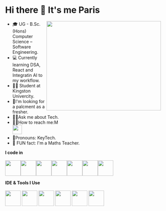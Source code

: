 # Hi there 👋 It's me Paris
<img align="right" width="370" height="290" src="https://camo.githubusercontent.com/cdd56b556149c7fd4939be631072a4df05be1346f52592296737a390d8159c85/68747470733a2f2f692e70696e696d672e636f6d2f6f726967696e616c732f34372f66302f33342f34376630333432636563373262383030343633626630303365616331323537652e676966" />

- 🎓 UG - B.Sc. (Hons) Computer Science – Software Engineering.
- 💻 Currently learning DSA, React and Integratin AI to my workflow.
- 🙋‍♂️ Student at Kingston Univercity.
- 🎇I'm looking for a palcment as a fresher.
- 🤷‍♂️Ask me about Tech.    
- 🙋‍♂️How to reach me:M
<br/>[<img width="30" height="30" src="https://cdn-icons-png.freepik.com/256/174/174857.png?semt=ais_white_label">](https://www.linkedin.com/in/parissaihan7/)
- 🤩Pronouns: KeyTech.
- 📐 FUN fact: I'm a Maths Teacher.

**I code in** <br/><br/>
<img height="50" width="50" src="https://upload.wikimedia.org/wikipedia/commons/thumb/6/61/HTML5_logo_and_wordmark.svg/1024px-HTML5_logo_and_wordmark.svg.png"/><img height="50" width="50" src="https://upload.wikimedia.org/wikipedia/commons/thumb/d/d5/CSS3_logo_and_wordmark.svg/1452px-CSS3_logo_and_wordmark.svg.png"/><img height="50" width="50" src="https://static.vecteezy.com/system/resources/previews/027/127/463/non_2x/javascript-logo-javascript-icon-transparent-free-png.png"/><img height="50" width="50" src="https://upload.wikimedia.org/wikipedia/commons/thumb/a/a7/React-icon.svg/2300px-React-icon.svg.png"/><img height="50" width="50" src="https://www.logo.wine/a/logo/MySQL/MySQL-Logo.wine.svg"/><img height="50" width="50" src="https://images.icon-icons.com/2415/PNG/512/mongodb_plain_logo_icon_146422.png"/><img height="50" width="50" src="https://upload.wikimedia.org/wikipedia/commons/thumb/d/d9/Node.js_logo.svg/2560px-Node.js_logo.svg.png"/>

**IDE & Tools I Use** <br/><br/>
<img height="50" width="50" src="https://upload.wikimedia.org/wikipedia/commons/thumb/9/9a/Visual_Studio_Code_1.35_icon.svg/2048px-Visual_Studio_Code_1.35_icon.svg.png"/>
<img height="50" width="50" src="https://download.logo.wine/logo/Microsoft_Word/Microsoft_Word-Logo.wine.png"/>
<img width="50" height="50" src="https://github.com/user-attachments/assets/cce2c0df-00fc-4e91-85fc-53f41af88aa7"/>
<img height="50" width="50" src="https://upload.wikimedia.org/wikipedia/commons/thumb/3/34/Microsoft_Office_Excel_%282019%E2%80%93present%29.svg/2203px-Microsoft_Office_Excel_%282019%E2%80%93present%29.svg.png"/>
<img height="50" width="50" src="https://github.com/user-attachments/assets/4e3b5370-eb77-4667-9a5a-8c85aedca846" />
<img height="50" width="50" src="https://upload.wikimedia.org/wikipedia/commons/thumb/3/33/Figma-logo.svg/1365px-Figma-logo.svg.png"/>
